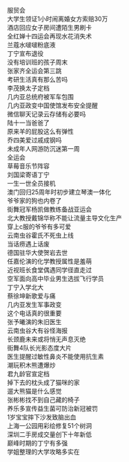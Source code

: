 服贸会  
大学生领证1小时闹离婚女方索赔30万  
酒店回应女子房间遭陌生男刷卡  
全红婵十四运会再现水花消失术  
兰蔻水啵啵粉底液  
丁宁宣布退役  
没有培训班的孩子周末  
张家齐全运会第三跳  
考研生活真有那么苦吗  
李茂换太子定档  
几内亚总统府被军车包围  
几内亚政变中国使馆发布安全提醒  
微信聊天记录云存储有必要吗  
陆十一当爸爸了  
原来羊的屁股这么有弹性  
乔四美爱过戚成钢吗  
未成年人网游防沉迷第一周  
全运会  
草莓音乐节阵容  
刘国梁寄语丁宁  
一生一世全员接机  
澳门回归25周年时初步建立琴澳一体化  
爷爷家的狗也内卷了  
街舞冠军杨凯做教练备战亚运会  
北大教授戴锦华称不能让流量主导文化生产  
穿上c服的爷爷有多可爱  
云南虫谷霍氏不死虫上线  
当话痨遇上话废  
德国驻华大使贺岩去世  
任嘉伦演的化学教授属性是羞萌  
近视班长食堂偶遇同学径直走过  
空军面向高中毕业男生选拔飞行学员  
丁宁入学北大  
蔡徐坤新歌爱与痛  
几内亚发生军事政变  
这个电话真的很重要  
张予曦演的朱旧医生  
云南虫谷大有谷怪海报  
长颈鹿未来或将悄无声息灭绝  
街舞4队长光影态度大片  
医生提醒过敏性鼻炎不能使用抗生素  
潮玩积木熊遭爆炒  
君九龄官宣定档  
掉下去的枕头成了猫咪的家  
遛大熊猫是什么感觉  
张彬彬找不到自己藏的椅子  
养乐多宣传益生菌可防治新冠被罚  
1岁宝宝摔下沙发致脑出血  
上海一公园用彩绘修复51个树洞  
深圳二手房成交量创下十年新低  
巅峰时期的丁宁有多强  
学姐整理的大学攻略多实在  
